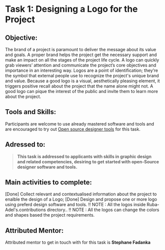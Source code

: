 # Task 1: Designing a Logo for the Project

## Objective: 
The brand of a project is paramount to deliver the message about its value and goals.
A proper brand helps the project get the necessary support and make an impact on all the stages of the project life cycle.
A logo can quickly grab viewers’ attention and communicate the project’s core objectives and importance in an interesting way. 
Logos are a point of identification; they’re the symbol that external people use to recognize the project's unique brand and value. 
Because a good logo is a visual, aesthetically pleasing element, it triggers positive recall about the project that the name alone might not. 
A good logo can pique the interest of the public and invite them to learn more about the project.

## Tools and Skills: 
Participants are welcome to use already mastered software and tools and are encouraged to try out [Open source designer tools](https://geekflare.com/open-source-designer-tools/) for this task.

## Adressed to:
>**This task is addressed to applicants with skills in graphic design and related competencies, desiring to get started with open-Source designer software and tools.**


## Main activities to complete: 
[Done] Collect relevant and contextualised information about the project to enalble the design of a Logo;
[Done] Design and propose one or more logo using preferd design software and tools. 
!! NOTE : All the logos inside Ruba-Adel's.contributions directory..
!! NOTE : All the logos can change the colors and shapes based the project requirements.



## Attributed Mentor:
Attributed mentor to get in touch with for this task is **Stephane Fadanka**
